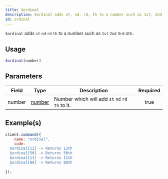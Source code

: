 ```yaml
---
title: $ordinal
description: $ordinal adds st, nd, rd, th to a number such as 1st, 2nd, 3rd, 4th.
id: ordinal
---
```


`$ordinal` adds `st` `nd` `rd` `th` to a number such as `1st` `2nd` `3rd` `4th`.

## Usage

```php
$ordinal[number]
```

## Parameters

| Field  | Type                                                                                              | Description                                      | Required |
| ------ | ------------------------------------------------------------------------------------------------- | ------------------------------------------------ | :------: |
| number | [number](https://developer.mozilla.org/en-US/docs/Web/JavaScript/Reference/Global_Objects/Number) | Number which will add `st` `nd` `rd` `th` to it. |   true   |

## Example(s)

```javascript
client.command({
    name: "ordinal",
    code: `
  $ordinal[12] -> Returns 12th
  $ordinal[50] -> Returns 50th
  $ordinal[11] -> Returns 11th
  $ordinal[88] -> Returns 88th
  `
});
```
